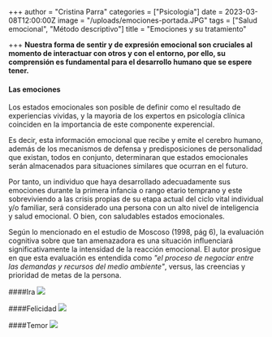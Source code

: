+++
author = "Cristina Parra"
categories = ["Psicologia"]
date = 2023-03-08T12:00:00Z
image = "/uploads/emociones-portada.JPG"
tags = ["Salud emocional", "Método descriptivo"]
title = "Emociones y su tratamiento"

+++
**Nuestra forma de sentir y de expresión emocional son cruciales al momento de interactuar con otros y con el entorno, por ello, su comprensión es fundamental para el desarrollo humano que se espere tener.**

#### Las emociones
 Los estados emocionales son posible de definir como el resultado de experiencias vividas, y la mayoria de los expertos en psicología clínica coinciden en la importancia de este componente experencial. 

Es decir, esta información emocional que recibe y emite el cerebro humano, además de los mecanismos de defensa y predisposiciones de personalidad que existan, todos en conjunto, determinaran que estados emocionales serán almacenados para situaciones similares que ocurran en el futuro.

 Por tanto, un individuo que haya desarrollado adecuadamente sus emociones durante la primera infancia o rango etario temprano y este sobreviviendo a las crisis propias de su etapa actual del ciclo vital individual y/o familiar, será considerado una persona con un alto nivel de inteligencia y salud emocional. O bien, con saludables estados emocionales.

Según lo mencionado en el estudio de Moscoso (1998, pág 6), la evaluación cognitiva sobre que tan amenazadora es una situación influenciará significativamente la intensidad de la reacción emocional. El autor prosigue en que esta evaluación es entendida como *"el proceso de negociar entre las demandas y recursos del medio ambiente"*, versus, las creencias y prioridad de metas de la persona. 

####Ira
![](/uploads/ira.png)

####Felicidad
![](/uploads/felicidad.jpg)

####Temor
![](/uploads/temor.jpg)
